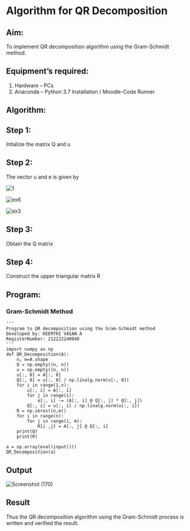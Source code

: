 # Algorithm for QR Decomposition
## Aim:
To implement QR decomposition algorithm using the Gram-Schmidt method.
## Equipment’s required:
1.	Hardware – PCs
2.	Anaconda – Python 3.7 Installation / Moodle-Code Runner
## Algorithm:
## Step 1:
Intialize the matrix Q and u
## Step 2:
The vector u and e is given by

   ![1](https://github.com/Vanitha-SM/QRdecomposition/assets/119557985/b43a412b-ba48-49a7-939a-cd50e781534f)

   ![ex6](https://github.com/Vanitha-SM/QRdecomposition/assets/119557985/617c1e1e-c23b-4e5b-8d34-fa8b6bd69d80)

   ![ex3](https://github.com/Vanitha-SM/QRdecomposition/assets/119557985/8f88a4e3-8b4f-4908-89bc-5feb0fbd6f4a)


## Step 3:
Obtain the Q matrix   

## Step 4:
Construct the upper triangular matrix R

## Program:
### Gram-Schmidt Method
```
''' 
Program to QR decomposition using the Gram-Schmidt method
Developed by: KEERTHI VASAN A
RegisterNumber: 212222240048
'''
import numpy as np
def QR_Decomposition(A):
    n, m=A.shape
    Q = np.empty((n, n))
    u = np.empty((n, n))
    u[:, 0] = A[:, 0]
    Q[:, 0] = u[:, 0] / np.linalg.norm(u[:, 0])
    for i in range(1,n):
        u[:, i] = A[:, i]
        for j in range(i):
            u[:, i] -= (A[:, i] @ Q[:, j] * Q[:, j])
        Q[:, i] = u[:, i] / np.linalg.norm(u[:, i])
    R = np.zeros((n,m))    
    for i in range(n):
        for j in range(i, m):
            R[i ,j] = A[:, j] @ Q[:, i]
    print(Q)
    print(R)    
    
a = np.array(eval(input()))
QR_Decomposition(a)
```
## Output
![Screenshot (170)](https://github.com/Keerthi-Vasan-Adhithan/QRdecomposition/assets/107488929/4bf8b6db-4a44-4231-8ac4-46c5fa6865c5)

## Result
Thus the QR decomposition algorithm using the Gram-Schmidt process is written and verified the result.
